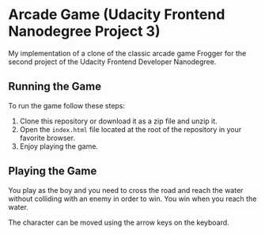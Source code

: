 # Arcade Game (Udacity Frontend Nanodegree Project 3)
My implementation of a clone of the classic arcade game Frogger for the second project of the Udacity Frontend Developer Nanodegree.

## Running the Game
To run the game follow these steps:
1. Clone this repository or download it as a zip file and unzip it.
2. Open the `index.html` file located at the root of the repository in your favorite browser.
3. Enjoy playing the game.

## Playing the Game
You play as the boy and you need to cross the road and reach the water without colliding with an enemy in order to win.
You win when you reach the water.

The character can be moved using the arrow keys on the keyboard.